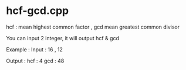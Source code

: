 # hcf-gcd.cpp
hcf : mean highest common factor , gcd mean greatest common divisor 

You can input 2 integer, it will output hcf & gcd

Example :
Input : 16 , 12

Output :
hcf : 4
gcd : 48
